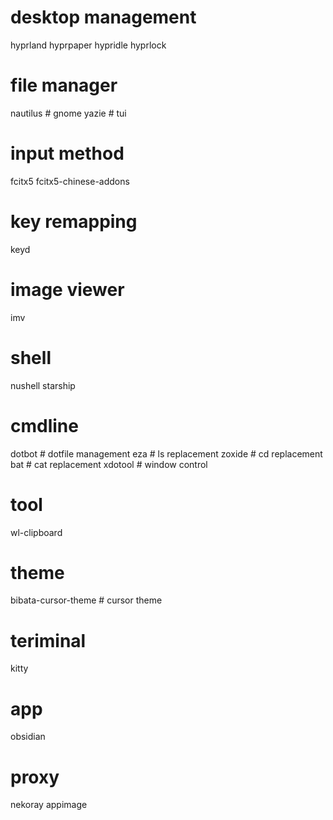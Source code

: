 # desktop management
hyprland
hyprpaper
hypridle
hyprlock

# file manager
nautilus # gnome
yazie    # tui

# input method
fcitx5
fcitx5-chinese-addons

# key remapping
keyd

# image viewer
imv

# shell
nushell
starship

# cmdline
dotbot  # dotfile management
eza     # ls replacement
zoxide  # cd replacement
bat     # cat replacement
xdotool # window control

# tool
wl-clipboard

# theme
bibata-cursor-theme # cursor theme

# teriminal
kitty

# app
obsidian

# proxy
nekoray appimage
